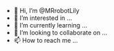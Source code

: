 - 👋 Hi, I’m @MRrobotLily
- 👀 I’m interested in ...
- 🌱 I’m currently learning ...
- 💞️ I’m looking to collaborate on ...
- 📫 How to reach me ...

<!---
MRrobotLily/MRrobotLily is a ✨ special ✨ repository because its `README.md` (this file) appears on your GitHub profile.
You can click the Preview link to take a look at your changes.
--->
